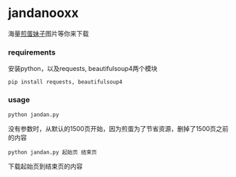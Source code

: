 # jandanooxx

海量[煎蛋妹子](http://jandan.net/ooxx)图片等你来下载

### requirements

安装python，以及requests, beautifulsoup4两个模块


```
pip install requests, beautifulsoup4
```

### usage 

```
python jandan.py
```

没有参数时，从默认的1500页开始，因为煎蛋为了节省资源，删掉了1500页之前的内容

```
python jandan.py 起始页 结束页
```

下载起始页到结束页的内容
